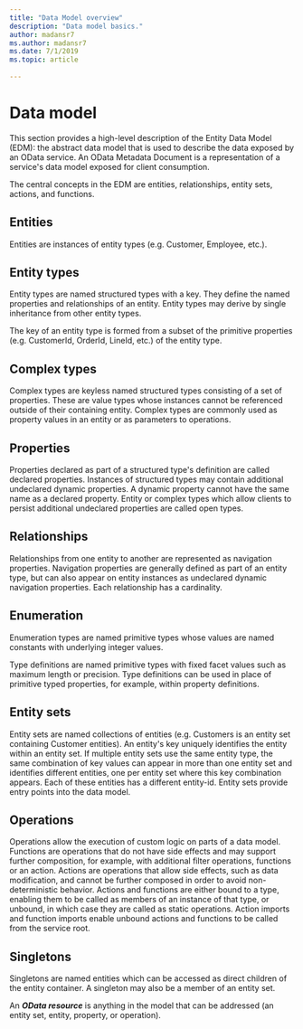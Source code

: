 ```yaml
---
title: "Data Model overview"
description: "Data model basics."
author: madansr7
ms.author: madansr7
ms.date: 7/1/2019
ms.topic: article
 
---
```

# Data model

This section provides a high-level description of the Entity Data Model (EDM): the abstract data model that is used to describe the data exposed by an OData service. An OData Metadata Document is a representation of a service's data model exposed for client consumption.

The central concepts in the EDM are entities, relationships, entity sets, actions, and functions.

## Entities

Entities are instances of entity types (e.g. Customer, Employee, etc.).

## Entity types

Entity types are named structured types with a key. They define the named properties and relationships of an entity. Entity types may derive by single inheritance from other entity types.

The key of an entity type is formed from a subset of the primitive properties (e.g. CustomerId, OrderId, LineId, etc.) of the entity type.

## Complex types

Complex types are keyless named structured types consisting of a set of properties. These are value types whose instances cannot be referenced outside of their containing entity. Complex types are commonly used as property values in an entity or as parameters to operations.

## Properties

Properties declared as part of a structured type's definition are called declared properties. Instances of structured types may contain additional undeclared dynamic properties. A dynamic property cannot have the same name as a declared property. Entity or complex types which allow clients to persist additional undeclared properties are called open types.

## Relationships

Relationships from one entity to another are represented as navigation properties. Navigation properties are generally defined as part of an entity type, but can also appear on entity instances as undeclared dynamic navigation properties. Each relationship has a cardinality.

## Enumeration

Enumeration types are named primitive types whose values are named constants with underlying integer values.

Type definitions are named primitive types with fixed facet values such as maximum length or precision. Type definitions can be used in place of primitive typed properties, for example, within property definitions.

## Entity sets

Entity sets are named collections of entities (e.g. Customers is an entity set containing Customer entities). An entity's key uniquely identifies the entity within an entity set. If multiple entity sets use the same entity type, the same combination of key values can appear in more than one entity set and identifies different entities, one per entity set where this key combination appears. Each of these entities has a different entity-id. Entity sets provide entry points into the data model.

## Operations

Operations allow the execution of custom logic on parts of a data model. Functions are operations that do not have side effects and may support further composition, for example, with additional filter operations, functions or an action. Actions are operations that allow side effects, such as data modification, and cannot be further composed in order to avoid non-deterministic behavior. Actions and functions are either bound to a type, enabling them to be called as members of an instance of that type, or unbound, in which case they are called as static operations. Action imports and function imports enable unbound actions and functions to be called from the service root.

## Singletons

Singletons are named entities which can be accessed as direct children of the entity container. A singleton may also be a member of an entity set.

An ***OData resource*** is anything in the model that can be addressed (an entity set, entity, property, or operation).


